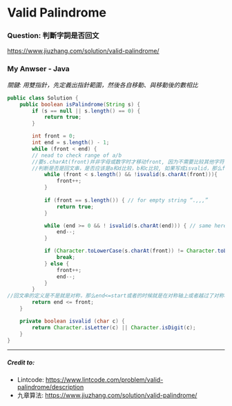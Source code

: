 # Valid Palindrome
### Question: 判斷字詞是否回文
https://www.jiuzhang.com/solution/valid-palindrome/


### My Anwser - Java
*關鍵: 用雙指針，先定義出指針範圍，然後各自移動、與移動後的數相比*
```Java
public class Solution {
    public boolean isPalindrome(String s) {
        if (s == null || s.length() == 0) {
            return true;
        }

        int front = 0;
        int end = s.length() - 1;
        while (front < end) {
        // nead to check range of a/b
        //要s.charAt(front)并非字母或数字时才移动front, 因为不需要比较其他字符, 当遇到其他字符时，忽略他们
        //判断是否是回文串，是否应该是a和d比较，b和c比较, 如果写成isvalid，那么front会一直移动到末尾，不会停在a的位置, 就不会和end比较了
            while (front < s.length() && !isvalid(s.charAt(front))){ 
                front++;
            }
        
            if (front == s.length()) { // for empty string “.,,,”     
                return true; 
            }           

            while (end >= 0 && ! isvalid(s.charAt(end))) { // same here, need to check border of a,b
                end--;
            }

            if (Character.toLowerCase(s.charAt(front)) != Character.toLowerCase(s.charAt(end))) {
                break;
            } else {
                front++;
                end--;
            }
        }
//回文串的定义是不是就是对称，那么end<=start或者的时候就是在对称轴上或者越过了对称轴, 那么就说明是一个回文串
        return end <= front; 
    }

    private boolean isvalid (char c) {
        return Character.isLetter(c) || Character.isDigit(c);
    }
}
```

***


##### Credit to:
* Lintcode: https://www.lintcode.com/problem/valid-palindrome/description
* 九章算法: https://www.jiuzhang.com/solution/valid-palindrome/
